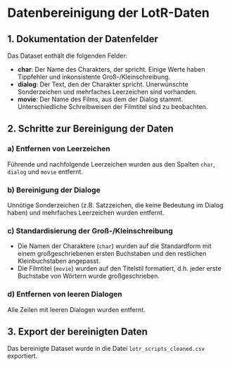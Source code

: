 # Datenbereinigung der LotR-Daten

## 1. Dokumentation der Datenfelder

Das Dataset enthält die folgenden Felder:

- **char**: Der Name des Charakters, der spricht. Einige Werte haben Tippfehler und inkonsistente Groß-/Kleinschreibung.
- **dialog**: Der Text, den der Charakter spricht. Unerwünschte Sonderzeichen und mehrfaches Leerzeichen sind vorhanden.
- **movie**: Der Name des Films, aus dem der Dialog stammt. Unterschiedliche Schreibweisen der Filmtitel sind zu beobachten.

## 2. Schritte zur Bereinigung der Daten

### a) Entfernen von Leerzeichen
Führende und nachfolgende Leerzeichen wurden aus den Spalten `char`, `dialog` und `movie` entfernt.

### b) Bereinigung der Dialoge
Unnötige Sonderzeichen (z.B. Satzzeichen, die keine Bedeutung im Dialog haben) und mehrfaches Leerzeichen wurden entfernt.

### c) Standardisierung der Groß-/Kleinschreibung
- Die Namen der Charaktere (`char`) wurden auf die Standardform mit einem großgeschriebenen ersten Buchstaben und den restlichen Kleinbuchstaben angepasst.
- Die Filmtitel (`movie`) wurden auf den Titelstil formatiert, d.h. jeder erste Buchstabe von Wörtern wurde großgeschrieben.

### d) Entfernen von leeren Dialogen
Alle Zeilen mit leeren Dialogen wurden entfernt.

## 3. Export der bereinigten Daten
Das bereinigte Dataset wurde in die Datei `lotr_scripts_cleaned.csv` exportiert.
